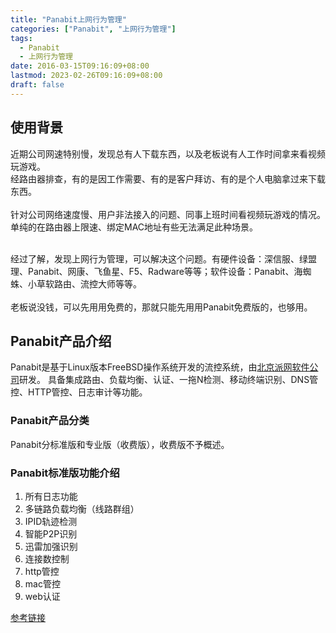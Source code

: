 ```yaml
---
title: "Panabit上网行为管理"
categories: ["Panabit", "上网行为管理"]
tags: 
  - Panabit
  - 上网行为管理
date: 2016-03-15T09:16:09+08:00
lastmod: 2023-02-26T09:16:09+08:00
draft: false
---
```


## 使用背景

近期公司网速特别慢，发现总有人下载东西，以及老板说有人工作时间拿来看视频玩游戏。<br/>
经路由器排查，有的是因工作需要、有的是客户拜访、有的是个人电脑拿过来下载东西。 <br/>
<br />
针对公司网络速度慢、用户非法接入的问题、同事上班时间看视频玩游戏的情况。<br/>
单纯的在路由器上限速、绑定MAC地址有些无法满足此种场景。<br/>

<br/>
经过了解，发现上网行为管理，可以解决这个问题。有硬件设备：深信服、绿盟理、Panabit、网康、飞鱼星、F5、Radware等等；软件设备：Panabit、海蜘蛛、小草软路由、流控大师等等。<br/>
<br/>
老板说没钱，可以先用用免费的，那就只能先用用Panabit免费版的，也够用。

## Panabit产品介绍
Panabit是基于Linux版本FreeBSD操作系统开发的流控系统，由[北京派网软件公司](https://www.panabit.com/)研发。
具备集成路由、负载均衡、认证、一拖N检测、移动终端识别、DNS管控、HTTP管控、日志审计等功能。

### Panabit产品分类

Panabit分标准版和专业版（收费版），收费版不予概述。

### Panabit标准版功能介绍

1. 所有日志功能
2. 多链路负载均衡（线路群组）
3. IPID轨迹检测
4. 智能P2P识别
5. 迅雷加强识别
6. 连接数控制
7. http管控
8. mac管控
9. web认证

[参考链接](https://bbs.panabit.com/thread-12219-1-1.html)










